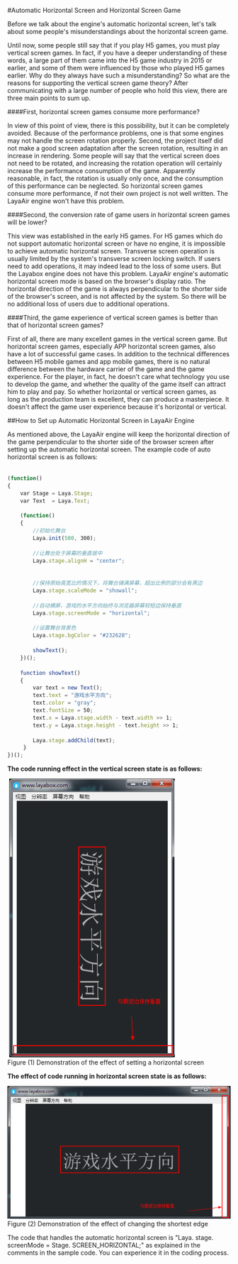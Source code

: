 #Automatic Horizontal Screen and Horizontal Screen Game

Before we talk about the engine's automatic horizontal screen, let's talk about some people's misunderstandings about the horizontal screen game.

Until now, some people still say that if you play H5 games, you must play vertical screen games. In fact, if you have a deeper understanding of these words, a large part of them came into the H5 game industry in 2015 or earlier, and some of them were influenced by those who played H5 games earlier. Why do they always have such a misunderstanding? So what are the reasons for supporting the vertical screen game theory? After communicating with a large number of people who hold this view, there are three main points to sum up.

####First, horizontal screen games consume more performance?

In view of this point of view, there is this possibility, but it can be completely avoided. Because of the performance problems, one is that some engines may not handle the screen rotation properly. Second, the project itself did not make a good screen adaptation after the screen rotation, resulting in an increase in rendering. Some people will say that the vertical screen does not need to be rotated, and increasing the rotation operation will certainly increase the performance consumption of the game. Apparently reasonable, in fact, the rotation is usually only once, and the consumption of this performance can be neglected. So horizontal screen games consume more performance, if not their own project is not well written. The LayaAir engine won't have this problem.

####Second, the conversion rate of game users in horizontal screen games will be lower?

This view was established in the early H5 games. For H5 games which do not support automatic horizontal screen or have no engine, it is impossible to achieve automatic horizontal screen. Transverse screen operation is usually limited by the system's transverse screen locking switch. If users need to add operations, it may indeed lead to the loss of some users. But the Layabox engine does not have this problem. LayaAir engine's automatic horizontal screen mode is based on the browser's display ratio. The horizontal direction of the game is always perpendicular to the shorter side of the browser's screen, and is not affected by the system. So there will be no additional loss of users due to additional operations.

####Third, the game experience of vertical screen games is better than that of horizontal screen games?

First of all, there are many excellent games in the vertical screen game. But horizontal screen games, especially APP horizontal screen games, also have a lot of successful game cases. In addition to the technical differences between H5 mobile games and app mobile games, there is no natural difference between the hardware carrier of the game and the game experience. For the player, in fact, he doesn't care what technology you use to develop the game, and whether the quality of the game itself can attract him to play and pay. So whether horizontal or vertical screen games, as long as the production team is excellent, they can produce a masterpiece. It doesn't affect the game user experience because it's horizontal or vertical.



##How to Set up Automatic Horizontal Screen in LayaAir Engine

As mentioned above, the LayaAir engine will keep the horizontal direction of the game perpendicular to the shorter side of the browser screen after setting up the automatic horizontal screen. The example code of auto horizontal screen is as follows:


```javascript

(function()
{
    var Stage = Laya.Stage;
    var Text  = Laya.Text;
  
    (function()
    {
        //初始化舞台
        Laya.init(500, 300);
         
        //让舞台处于屏幕的垂直居中
        Laya.stage.alignH = "center";
         
  
        //保持原始高宽比的情况下，将舞台铺满屏幕，超出比例的部分会有黑边
        Laya.stage.scaleMode = "showall";
   
        //自动横屏，游戏的水平方向始终与浏览器屏幕较短边保持垂直
        Laya.stage.screenMode = "horizontal";
              
        //设置舞台背景色
        Laya.stage.bgColor = "#232628";
         
        showText();
    })();
  
    function showText()
    {
        var text = new Text();
        text.text = "游戏水平方向";
        text.color = "gray";
        text.fontSize = 50;
        text.x = Laya.stage.width - text.width >> 1;
        text.y = Laya.stage.height - text.height >> 1;
 
        Laya.stage.addChild(text);
     }
})();
```




**The code running effect in the vertical screen state is as follows:**



​	![blob.png](img/1.png)<br/>
Figure (1) Demonstration of the effect of setting a horizontal screen

**The effect of code running in horizontal screen state is as follows:**

​![blob.png](img/2.png)<br/>
Figure (2) Demonstration of the effect of changing the shortest edge



The code that handles the automatic horizontal screen is "Laya. stage. screenMode = Stage. SCREEN_HORIZONTAL;" as explained in the comments in the sample code. You can experience it in the coding process.